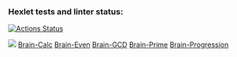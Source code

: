 ### Hexlet tests and linter status:
[![Actions Status](https://github.com/atrya-trezer/frontend-project-44/workflows/hexlet-check/badge.svg)](https://github.com/atrya-trezer/frontend-project-44/actions)

<a href="https://codeclimate.com/github/atrya-trezer/frontend-project-44/maintainability"><img src="https://api.codeclimate.com/v1/badges/1fff9a7f771d12568549/maintainability" /></a>
<a href="https://asciinema.org/a/gREP0Dp6GxzGoCIbmipkXyzHB">Brain-Calc</a>
<a href="https://asciinema.org/a/AYx20bFIo5PXA4TkUevDE3h2D">Brain-Even</a>
<a href="https://asciinema.org/a/HaoSImTEWlJ0HjHvLtNjB1pmx">Brain-GCD</a>
<a href="https://asciinema.org/a/80pyNMOQSrK8I2V89WO1LlmKg">Brain-Prime</a>
<a href="https://asciinema.org/a/KHttUcYHFCmueCGapUMnQAG4W">Brain-Progression</a>